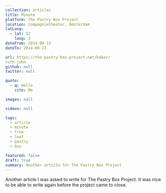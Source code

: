 ```yaml
---
collection: articles
title: Minute
platform: The Pastry Box Project
location: Compagnietheater, Amsterdam
latLong:
  - lat: 52
    long: 3
dateFrom: 2014-09-13
dateTo: 2014-09-13

url: https://the-pastry-box-project.net/baker/
ruth-john
github: null
twitter: null

quote:
  - q: Hello
    cite: Me

images: null

videos: null

tags:
  - article
  - minute
  - tree
  - leaf
  - pastry
  - box

featured: false
draft: true
summary: Another article for The Pastry Box Project
---
```


Another article I was asked to write for The Pastry Box Project. It was nice to be able to write again before the project came to close.

